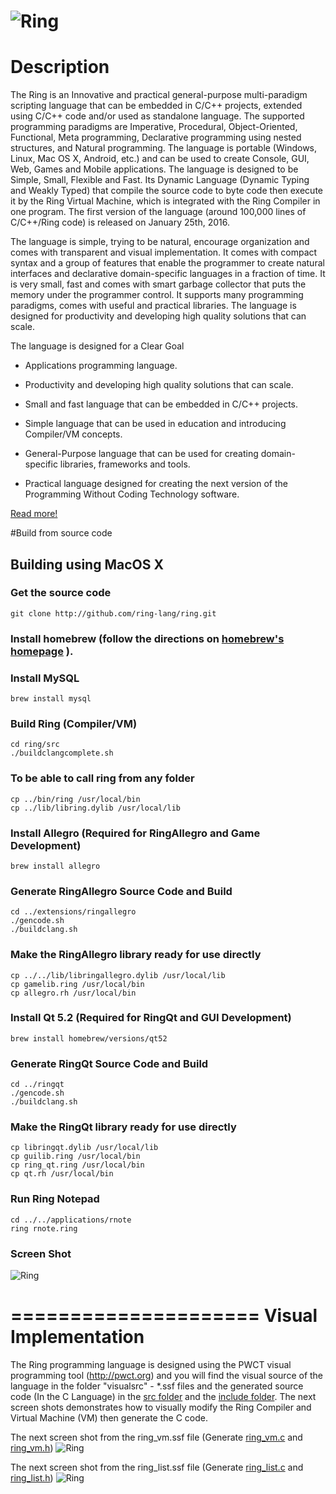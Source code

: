![Ring](http://ring-lang.sourceforge.net/thering.jpg)
=============
Description
=============

The Ring is an Innovative and practical general-purpose multi-paradigm scripting language that
can be embedded in C/C++ projects, extended using C/C++ code and/or used as standalone language.
The supported programming paradigms are Imperative, Procedural, Object-Oriented, Functional,
Meta programming, Declarative programming using nested structures, and Natural programming.
The language is portable (Windows, Linux, Mac OS X, Android, etc.) and can be used to create
Console, GUI, Web, Games and Mobile applications. 
The language is designed to be Simple, Small, Flexible and Fast. 
Its Dynamic Language (Dynamic Typing and Weakly Typed) that compile the source code to
byte code then execute it by the Ring Virtual Machine, which is integrated with the
Ring Compiler in one program. 
The first version of the language (around 100,000 lines of C/C++/Ring code) is released on
January 25th, 2016.

The language is simple, trying to be natural, encourage organization and comes with 
transparent and visual implementation. It comes with compact syntax and a group of features that
enable the programmer to create natural interfaces and declarative domain-specific 
languages in a fraction of time. It is very small, fast and comes with smart garbage
collector that puts the memory under the programmer control. It supports many 
programming paradigms, comes with useful and practical libraries. The language is
designed for productivity and developing high quality solutions that can scale.

The language is designed for a Clear Goal

* Applications programming language.

* Productivity and developing high quality solutions that can scale.

* Small and fast language that can be embedded in C/C++ projects.

* Simple language that can be used in education and introducing Compiler/VM concepts.

* General-Purpose language that can be used for creating domain-specific libraries, frameworks and tools.

* Practical language designed for creating the next version of the Programming Without Coding Technology software.

[Read more!](http://ring-lang.sourceforge.net/#why)

#Build from source code

## Building using MacOS X

### Get the source code

	git clone http://github.com/ring-lang/ring.git
	
### Install homebrew (follow the directions on [homebrew's homepage](http://brew.sh/) ).
	
### Install MySQL
	
	brew install mysql
	
### Build Ring (Compiler/VM)
	
	cd ring/src
	./buildclangcomplete.sh
	
### To be able to call ring from any folder 
	
	cp ../bin/ring /usr/local/bin
	cp ../lib/libring.dylib /usr/local/lib
	
### Install Allegro (Required for RingAllegro and Game Development)
	
	brew install allegro
	
### Generate RingAllegro Source Code and Build 
	
	cd ../extensions/ringallegro
	./gencode.sh
	./buildclang.sh
	
### Make the RingAllegro library ready for use directly
	
	cp ../../lib/libringallegro.dylib /usr/local/lib
	cp gamelib.ring /usr/local/bin
	cp allegro.rh /usr/local/bin
	
### Install Qt 5.2 (Required for RingQt and GUI Development)
	
	brew install homebrew/versions/qt52
	
### Generate RingQt Source Code and Build
	
	cd ../ringqt
	./gencode.sh
	./buildclang.sh
	
### Make the RingQt library ready for use directly
	
	cp libringqt.dylib /usr/local/lib
	cp guilib.ring /usr/local/bin
	cp ring_qt.ring /usr/local/bin
	cp qt.rh /usr/local/bin
	
### Run Ring Notepad
	
	cd ../../applications/rnote
	ring rnote.ring

### Screen Shot
	
![Ring](http://ring-lang.sourceforge.net/ringmac.png)
	
=====================
Visual Implementation
=====================

The Ring programming language is designed using the PWCT visual programming tool (http://pwct.org)
and you will find the visual source of the language in the folder "visualsrc" - *.ssf files and 
the generated source code (In the C Language) in the [src folder](https://github.com/ring-lang/ring/tree/master/src)
and the [include folder](https://github.com/ring-lang/ring/tree/master/include). 
The next screen shots demonstrates how to visually modify the Ring Compiler and Virtual Machine (VM)
then generate the C code.

The next screen shot from the ring_vm.ssf file (Generate [ring_vm.c](https://github.com/ring-lang/ring/blob/master/src/ring_vm.c) and [ring_vm.h](https://github.com/ring-lang/ring/blob/master/include/ring_vm.h))
![Ring](http://ring-lang.sourceforge.net/ringvisualsrc1.jpg)

The next screen shot from the ring_list.ssf file (Generate [ring_list.c](https://github.com/ring-lang/ring/blob/master/src/ring_list.c) and [ring_list.h](https://github.com/ring-lang/ring/blob/master/include/ring_list.h))
![Ring](http://ring-lang.sourceforge.net/ringvisualsrc2.jpg)